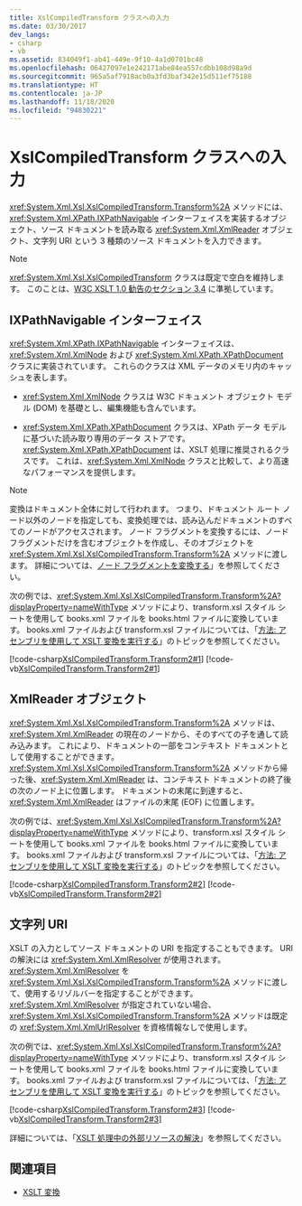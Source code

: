 ```yaml
---
title: XslCompiledTransform クラスへの入力
ms.date: 03/30/2017
dev_langs:
- csharp
- vb
ms.assetid: 834049f1-ab41-449e-9f10-4a1d0701bc48
ms.openlocfilehash: 06427097e1e242171abe84ea557cdbb108d98a9d
ms.sourcegitcommit: 965a5af7918acb0a3fd3baf342e15d511ef75188
ms.translationtype: HT
ms.contentlocale: ja-JP
ms.lasthandoff: 11/18/2020
ms.locfileid: "94830221"
---
```

# <a name="inputs-to-the-xslcompiledtransform-class"></a>XslCompiledTransform クラスへの入力
<xref:System.Xml.Xsl.XslCompiledTransform.Transform%2A> メソッドには、<xref:System.Xml.XPath.IXPathNavigable> インターフェイスを実装するオブジェクト、ソース ドキュメントを読み取る <xref:System.Xml.XmlReader> オブジェクト、文字列 URI という 3 種類のソース ドキュメントを入力できます。  
  
> [!NOTE]
> <xref:System.Xml.Xsl.XslCompiledTransform> クラスは既定で空白を維持します。 このことは、[W3C XSLT 1.0 勧告のセクション 3.4](https://www.w3.org/TR/xslt.html#strip) に準拠しています。  
  
## <a name="ixpathnavigable-interface"></a>IXPathNavigable インターフェイス  
 <xref:System.Xml.XPath.IXPathNavigable> インターフェイスは、<xref:System.Xml.XmlNode> および <xref:System.Xml.XPath.XPathDocument> クラスに実装されています。 これらのクラスは XML データのメモリ内のキャッシュを表します。  
  
- <xref:System.Xml.XmlNode> クラスは W3C ドキュメント オブジェクト モデル (DOM) を基礎とし、編集機能も含んでいます。  
  
- <xref:System.Xml.XPath.XPathDocument> クラスは、XPath データ モデルに基づいた読み取り専用のデータ ストアです。 <xref:System.Xml.XPath.XPathDocument> は、XSLT 処理に推奨されるクラスです。 これは、<xref:System.Xml.XmlNode> クラスと比較して、より高速なパフォーマンスを提供します。  
  
> [!NOTE]
> 変換はドキュメント全体に対して行われます。 つまり、ドキュメント ルート ノード以外のノードを指定しても、変換処理では、読み込んだドキュメントのすべてのノードがアクセスされます。 ノード フラグメントを変換するには、ノード フラグメントだけを含むオブジェクトを作成し、そのオブジェクトを <xref:System.Xml.Xsl.XslCompiledTransform.Transform%2A> メソッドに渡します。 詳細については、[ノード フラグメントを変換する](how-to-transform-a-node-fragment.md)」を参照してください。  
  
 次の例では、<xref:System.Xml.Xsl.XslCompiledTransform.Transform%2A?displayProperty=nameWithType> メソッドにより、transform.xsl スタイル シートを使用して books.xml ファイルを books.html ファイルに変換しています。 books.xml ファイルおよび transform.xsl ファイルについては、「[方法: アセンブリを使用して XSLT 変換を実行する](how-to-perform-an-xslt-transformation-by-using-an-assembly.md)」のトピックを参照してください。  
  
 [!code-csharp[XslCompiledTransform.Transform2#1](../../../../samples/snippets/csharp/VS_Snippets_Data/XslCompiledTransform.Transform2/CS/Program.cs#1)]
 [!code-vb[XslCompiledTransform.Transform2#1](../../../../samples/snippets/visualbasic/VS_Snippets_Data/XslCompiledTransform.Transform2/VB/Module1.vb#1)]  
  
## <a name="xmlreader-object"></a>XmlReader オブジェクト  
 <xref:System.Xml.Xsl.XslCompiledTransform.Transform%2A> メソッドは、<xref:System.Xml.XmlReader> の現在のノードから、そのすべての子を通して読み込みます。 これにより、ドキュメントの一部をコンテキスト ドキュメントとして使用することができます。 <xref:System.Xml.Xsl.XslCompiledTransform.Transform%2A> メソッドから帰った後、<xref:System.Xml.XmlReader> は、コンテキスト ドキュメントの終了後の次のノード上に位置します。 ドキュメントの末尾に到達すると、<xref:System.Xml.XmlReader> はファイルの末尾 (EOF) に位置します。  
  
 次の例では、<xref:System.Xml.Xsl.XslCompiledTransform.Transform%2A?displayProperty=nameWithType> メソッドにより、transform.xsl スタイル シートを使用して books.xml ファイルを books.html ファイルに変換しています。 books.xml ファイルおよび transform.xsl ファイルについては、「[方法: アセンブリを使用して XSLT 変換を実行する](how-to-perform-an-xslt-transformation-by-using-an-assembly.md)」のトピックを参照してください。  
  
 [!code-csharp[XslCompiledTransform.Transform2#2](../../../../samples/snippets/csharp/VS_Snippets_Data/XslCompiledTransform.Transform2/CS/Program.cs#2)]
 [!code-vb[XslCompiledTransform.Transform2#2](../../../../samples/snippets/visualbasic/VS_Snippets_Data/XslCompiledTransform.Transform2/VB/Module1.vb#2)]  
  
## <a name="string-uri"></a>文字列 URI  
 XSLT の入力としてソース ドキュメントの URI を指定することもできます。 URI の解決には <xref:System.Xml.XmlResolver> が使用されます。 <xref:System.Xml.XmlResolver> を <xref:System.Xml.Xsl.XslCompiledTransform.Transform%2A> メソッドに渡して、使用するリゾルバーを指定することができます。 <xref:System.Xml.XmlResolver> が指定されていない場合、<xref:System.Xml.Xsl.XslCompiledTransform.Transform%2A> メソッドは既定の <xref:System.Xml.XmlUrlResolver> を資格情報なしで使用します。  
  
 次の例では、<xref:System.Xml.Xsl.XslCompiledTransform.Transform%2A?displayProperty=nameWithType> メソッドにより、transform.xsl スタイル シートを使用して books.xml ファイルを books.html ファイルに変換しています。 books.xml ファイルおよび transform.xsl ファイルについては、「[方法: アセンブリを使用して XSLT 変換を実行する](how-to-perform-an-xslt-transformation-by-using-an-assembly.md)」のトピックを参照してください。  
  
 [!code-csharp[XslCompiledTransform.Transform2#3](../../../../samples/snippets/csharp/VS_Snippets_Data/XslCompiledTransform.Transform2/CS/Program.cs#3)]
 [!code-vb[XslCompiledTransform.Transform2#3](../../../../samples/snippets/visualbasic/VS_Snippets_Data/XslCompiledTransform.Transform2/VB/Module1.vb#3)]  
  
 詳細については、「[XSLT 処理中の外部リソースの解決](resolving-external-resources-during-xslt-processing.md)」を参照してください。  
  
## <a name="see-also"></a>関連項目

- [XSLT 変換](xslt-transformations.md)
